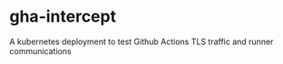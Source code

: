 # gha-intercept
A kubernetes deployment to test Github Actions TLS traffic and runner communications
